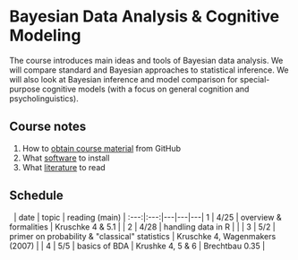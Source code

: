 # Bayesian Data Analysis & Cognitive Modeling

The course introduces main ideas and tools of Bayesian data analysis. We will compare standard and Bayesian approaches to statistical inference. We will also look at Bayesian inference and model comparison for special-purpose cognitive models (with a focus on general cognition and psycholinguistics).

## Course notes

1. How to [obtain course material](notes/01_github.md) from GitHub
2. What [software](notes/02_software.md) to install
3. What [literature](notes/03_literature.md) to read



## Schedule

&nbsp; | date | topic | reading (main) | 
:---:|:---:|---|---|---|
1 | 4/25 | overview & formalities | Kruschke 4 & 5.1 | |
2 | 4/28 | handling data in R |  | |
3 | 5/2 | primer on probability & "classical" statistics | Kruschke 4, Wagenmakers (2007) | |
4 | 5/5 | basics of BDA | Krushke 4, 5 & 6 | Brechtbau 0.35 |
